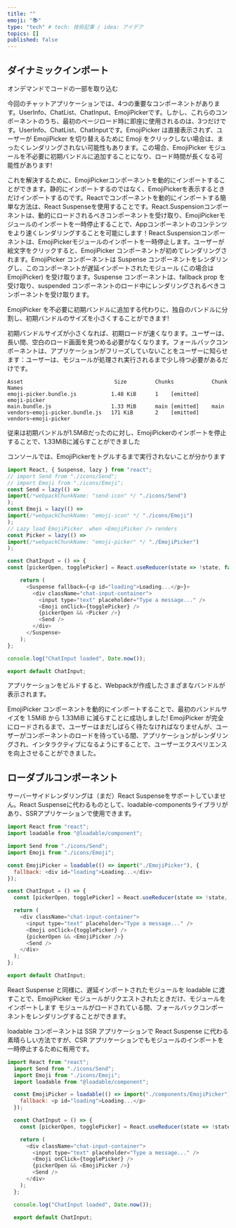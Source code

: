 ```yaml
---
title: ""
emoji: "📚"
type: "tech" # tech: 技術記事 / idea: アイデア
topics: []
published: false
---
```


## ダイナミックインポート
オンデマンドでコードの一部を取り込む

今回のチャットアプリケーションでは、4つの重要なコンポーネントがあります。UserInfo、ChatList、ChatInput、EmojiPickerです。しかし、これらのコンポーネントのうち、最初のページロード時に即座に使用されるのは、3つだけです。UserInfo、ChatList、ChatInputです。EmojiPicker は直接表示されず、ユーザーが EmojiPicker を切り替えるために Emoji をクリックしない場合は、まったくレンダリングされない可能性もあります。この場合、EmojiPicker モジュールを不必要に初期バンドルに追加することになり、ロード時間が長くなる可能性があります!

これを解決するために、EmojiPickerコンポーネントを動的にインポートすることができます。静的にインポートするのではなく、EmojiPickerを表示するときだけインポートするのです。Reactでコンポーネントを動的にインポートする簡単な方法は、React Suspenseを使用することです。React.Suspensionコンポーネントは、動的にロードされるべきコンポーネントを受け取り、EmojiPickerモジュールのインポートを一時停止することで、Appコンポーネントのコンテンツをより速くレンダリングすることを可能にします！React.Suspensionコンポーネントは、EmojiPickerモジュールのインポートを一時停止します。ユーザーが絵文字をクリックすると、EmojiPicker コンポーネントが初めてレンダリングされます。EmojiPicker コンポーネントは Suspense コンポーネントをレンダリングし、このコンポーネントが遅延インポートされたモジュール (この場合は EmojiPicker) を受け取ります。Suspense コンポーネントは、fallback prop を受け取り、suspended コンポーネントのロード中にレンダリングされるべきコンポーネントを受け取ります。

EmojiPicker を不必要に初期バンドルに追加する代わりに、独自のバンドルに分割し、初期バンドルのサイズを小さくすることができます!

初期バンドルサイズが小さくなれば、初期ロードが速くなります。ユーザーは、長い間、空白のロード画面を見つめる必要がなくなります。フォールバックコンポーネントは、アプリケーションがフリーズしていないことをユーザーに知らせます：ユーザーは、モジュールが処理され実行されるまで少し待つ必要があるだけです。

```
Asset                             Size         Chunks            Chunk Names
emoji-picker.bundle.js           1.48 KiB      1    [emitted]    emoji-picker
main.bundle.js                   1.33 MiB      main [emitted]    main
vendors~emoji-picker.bundle.js   171 KiB       2    [emitted]    vendors~emoji-picker
```

従来は初期バンドルが1.5MiBだったのに対し、EmojiPickerのインポートを停止することで、1.33MiBに減らすことができました

コンソールでは、EmojiPickerをトグルするまで実行されないことが分かります
```javascript
import React, { Suspense, lazy } from "react";
// import Send from "./icons/Send";
// import Emoji from "./icons/Emoji";
const Send = lazy(() =>
import(/*webpackChunkName: "send-icon" */ "./icons/Send")
);
const Emoji = lazy(() =>
import(/*webpackChunkName: "emoji-icon" */ "./icons/Emoji")
);
// Lazy load EmojiPicker  when <EmojiPicker /> renders
const Picker = lazy(() =>
import(/*webpackChunkName: "emoji-picker" */ "./EmojiPicker")
);

const ChatInput = () => {
const [pickerOpen, togglePicker] = React.useReducer(state => !state, false);

    return (
      <Suspense fallback={<p id="loading">Loading...</p>}>
        <div className="chat-input-container">
          <input type="text" placeholder="Type a message..." />
          <Emoji onClick={togglePicker} />
          {pickerOpen && <Picker />}
          <Send />
        </div>
      </Suspense>
    );
};

console.log("ChatInput loaded", Date.now());

export default ChatInput;
```

アプリケーションをビルドすると、Webpackが作成したさまざまなバンドルが表示されます。

EmojiPicker コンポーネントを動的にインポートすることで、最初のバンドルサイズを 1.5MiB から 1.33MiB に減らすことに成功しました! EmojiPicker が完全にロードされるまで、ユーザーはまだしばらく待たなければなりませんが、ユーザーがコンポーネントのロードを待っている間、アプリケーションがレンダリングされ、インタラクティブになるようにすることで、ユーザーエクスペリエンスを向上させることができました。

## ローダブルコンポーネント
サーバーサイドレンダリングは（まだ）React Suspenseをサポートしていません。React Suspenseに代わるものとして、loadable-componentsライブラリがあり、SSRアプリケーションで使用できます。

```javascript
import React from "react";
import loadable from "@loadable/component";

import Send from "./icons/Send";
import Emoji from "./icons/Emoji";

const EmojiPicker = loadable(() => import("./EmojiPicker"), {
  fallback: <div id="loading">Loading...</div>
});

const ChatInput = () => {
  const [pickerOpen, togglePicker] = React.useReducer(state => !state, false);

  return (
    <div className="chat-input-container">
      <input type="text" placeholder="Type a message..." />
      <Emoji onClick={togglePicker} />
      {pickerOpen && <EmojiPicker />}
      <Send />
    </div>
  );
};

export default ChatInput;
```

React Suspense と同様に、遅延インポートされたモジュールを loadable に渡すことで、EmojiPicker モジュールがリクエストされたときだけ、モジュールをインポートします モジュールがロードされている間、フォールバックコンポーネントをレンダリングすることができます。

loadable コンポーネントは SSR アプリケーションで React Suspense に代わる素晴らしい方法ですが、CSR アプリケーションでもモジュールのインポートを一時停止するために有用です。
```javascript
import React from "react";
  import Send from "./icons/Send";
  import Emoji from "./icons/Emoji";
  import loadable from "@loadable/component";

  const EmojiPicker = loadable(() => import("./components/EmojiPicker"), {
    fallback: <p id="loading">Loading...</p>
  });

  const ChatInput = () => {
    const [pickerOpen, togglePicker] = React.useReducer(state => !state, false);

    return (
      <div className="chat-input-container">
        <input type="text" placeholder="Type a message..." />
        <Emoji onClick={togglePicker} />
        {pickerOpen && <EmojiPicker />}
        <Send />
      </div>
    );
  };

  console.log("ChatInput loaded", Date.now());

  export default ChatInput;
```